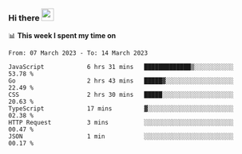 ### Hi there <a href="https://www.gautamkrishnar.com/"><img src="https://media.giphy.com/media/hvRJCLFzcasrR4ia7z/giphy.gif" width="25px"></a>

📊 **This week I spent my time on**

<!--START_SECTION:waka-->

```text
From: 07 March 2023 - To: 14 March 2023

JavaScript            6 hrs 31 mins   █████████████▒░░░░░░░░░░░   53.78 %
Go                    2 hrs 43 mins   █████▓░░░░░░░░░░░░░░░░░░░   22.49 %
CSS                   2 hrs 30 mins   █████░░░░░░░░░░░░░░░░░░░░   20.63 %
TypeScript            17 mins         ▓░░░░░░░░░░░░░░░░░░░░░░░░   02.38 %
HTTP Request          3 mins          ░░░░░░░░░░░░░░░░░░░░░░░░░   00.47 %
JSON                  1 min           ░░░░░░░░░░░░░░░░░░░░░░░░░   00.17 %
```

<!--END_SECTION:waka-->
